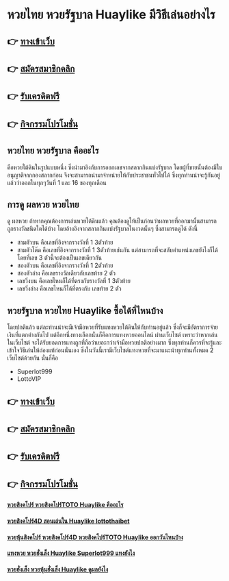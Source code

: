 # หวยไทย หวยรัฐบาล Huaylike มีวิธีเล่นอย่างไร

## 👉 [ทางเข้าเว็บ](https://bit.ly/3LfFW8Y)
## 👉 [สมัครสมาชิกคลิก](https://bit.ly/3LfFW8Y)
## 👉 [รับเครดิตฟรี](https://bit.ly/3LfFW8Y)
## 👉 [กิจกรรมโปรโมชั่น](https://bit.ly/3LfFW8Y)

## หวยไทย หวยรัฐบาล คืออะไร
คือหวยใต้ดินในรูปแบบหนึ่ง ซึ่งนำมาอิงกับการออกเลขจากสลากกินแบ่งรัฐบาล โดยผู้ที่ขายนั้นต้องมีใบอนุญาติจากกองสลากก่อน จึงจะสามารถนำมาจำหน่ายให้กับประชาชนทั่วไปได้ ซึ่งทุกท่านน่าจะรู้กันอยู่แล้วว่าออกในทุกๆวันที่ 1 และ 16 ของทุกเดือน

## การดู ผลหวย หวยไทย
ดู ผลหวย ถ้าหากคุณต้องการเล่นหวยใต้ดินแล้ว คุณต้องดูให้เป็นก่อนว่าผลหวยที่ออกมานั้นสามารถถูกรางวัลชนิดใดได้บ้าง โดยอ้างอิงจากสลากกินแบ่งรัฐบาลในงวดนั้นๆ ซึ่งสามารถดูได้ ดังนี้
- สามตัวบน คือเลขที่อิงจากรางวัลที่ 1 3ตัวท้าย
- สามตัวโต๊ด คือเลขที่อิงจากรางวัลที่ 1 3ตัวท้ายเช่นกัน แต่สามารถที่จะสลับตำแหน่งเลขยังไงก็ได้ โดยที่เลข 3 ตัวนี้จะต้องเป็นเลขเดียวกัน
- สองตัวบน คือเลขที่อิงจากรางวัลที่ 1 2ตัวท้าย
- สองตัวล่าง คือเลขรางวัลเดียวกับเลขท้าย 2 ตัว
- เลขวิ่งบน คือเลขไหนก็ได้ที่ตรงกับรางวัลที่ 1 3ตัวท้าย
- เลขวิ่งล่าง คือเลขไหนก็ได้ที่ตรงกับ เลขท้าย 2 ตัว

## หวยรัฐบาล หวยไทย Huaylike ซื้อได้ที่ไหนบ้าง
โดยปกติแล้ว แต่ละท่านน่าจะมีเจ้ามือหวยที่รับแทงหวยใต้ดินให้กับท่านอยู่แล้ว ซึ่งก็จะมีอัตราการจ่ายเงินที่แตกต่างกันไป แต่อีกหนึ่งทางเลือกนั่นก็คือการแทงหวยออนไลน์ ผ่านเว็บไซต์ เพราะว่าหากเล่นในเว็บไซต์ จะได้รับยอดการแทงถูกที่ถือว่าเยอะกว่าเจ้ามือหวยปกติอย่างมาก ซึ่งทุกท่านก็ควรที่จะรู้และเข้าใจวิธีเล่นให้ถ่องแท้ก่อนนั่นเอง ซึ่งในวันนี้เรามีเว็บไซต์แทงหวยที่จะมาแนะนำทุกท่านทั้งหมด 2 เว็บไซต์ด้วยกัน นั่นก็คือ
- Superlot999
- LottoVIP

## 👉 [ทางเข้าเว็บ](https://bit.ly/3LfFW8Y)
## 👉 [สมัครสมาชิกคลิก](https://bit.ly/3LfFW8Y)
## 👉 [รับเครดิตฟรี](https://bit.ly/3LfFW8Y)
## 👉 [กิจกรรมโปรโมชั่น](https://bit.ly/3LfFW8Y)

#### [หวยสิงคโปร์ หวยสิงคโปร์TOTO Huaylike คืออะไร](https://atom.io/themes/หวยสิงคโปร์%20หวยสิงคโปร์TOTO%20Huaylike%20คืออะไร)
#### [หวยสิงคโปร์4D สอนเล่นใน Huaylike lottothaibet](https://atom.io/themes/หวยสิงคโปร์4D%20สอนเล่นใน%20Huaylike%20lottothaibet)
#### [หวยหุ้นสิงคโปร์ หวยสิงคโปร์4D หวยสิงคโปร์TOTO Huaylike ออกวันไหนบ้าง](https://atom.io/themes/หวยหุ้นสิงคโปร์%20หวยสิงคโปร์4D%20หวยสิงคโปร์TOTO%20Huaylike%20ออกวันไหนบ้าง)
#### [แทงหวย หวยฮั่งเส็ง Huaylike Superlot999 แทงยังไง](https://atom.io/themes/แทงหวย%20หวยฮั่งเส็ง%20Huaylike%20Superlot999%20แทงยังไง)
#### [หวยฮั่งเส็ง หวยหุ้นฮั่งเส็ง Huaylike ดูผลยังไง](https://atom.io/themes/หวยฮั่งเส็ง%20หวยหุ้นฮั่งเส็ง%20Huaylike%20ดูผลยังไง)